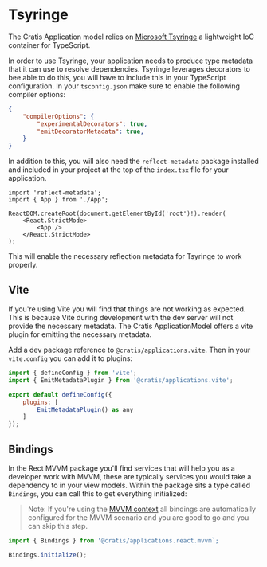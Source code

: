 # Tsyringe

The Cratis Application model relies on [Microsoft Tsyringe](https://github.com/microsoft/tsyringe) a lightweight IoC container
for TypeScript.

In order to use Tsyringe, your application needs to produce type metadata that it can use to resolve dependencies.
Tsyringe leverages decorators to bee able to do this, you will have to include this in your TypeScript configuration.
In your `tsconfig.json` make sure to enable the following compiler options:

```json
{
    "compilerOptions": {
        "experimentalDecorators": true,
        "emitDecoratorMetadata": true,
    }
}
```

In addition to this, you will also need the `reflect-metadata` package installed and included in your project at the top of the `index.tsx` file for
your application.

```tsx
import 'reflect-metadata';
import { App } from './App';

ReactDOM.createRoot(document.getElementById('root')!).render(
    <React.StrictMode>
        <App />
    </React.StrictMode>
);
```

This will enable the necessary reflection metadata for Tsyringe to work properly.

## Vite

If you're using Vite you will find that things are not working as expected. This is because Vite during development with the dev server will not provide the
necessary metadata. The Cratis ApplicationModel offers a vite plugin for emitting the necessary metadata.

Add a dev package reference to `@cratis/applications.vite`. Then in your `vite.config` you can add it to plugins:

```js
import { defineConfig } from 'vite';
import { EmitMetadataPlugin } from '@cratis/applications.vite';

export default defineConfig({
    plugins: [
        EmitMetadataPlugin() as any
    ]
});
```

## Bindings

In the Rect MVVM package you'll find services that will help you as a developer work with MVVM, these are typically services you would take
a dependency to in your view models. Within the package sits a type called `Bindings`, you can call this to get everything initialized:

> Note: If you're using the [MVVM context](./mvvm-context.md) all bindings are automatically configured for the MVVM scenario and you are good to go and you can skip this step.

```ts
import { Bindings } from '@cratis/applications.react.mvvm`;

Bindings.initialize();
```
